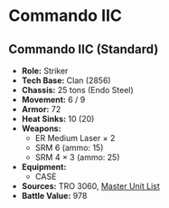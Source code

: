 # Commando IIC
## Commando IIC (Standard)
- **Role:** Striker
- **Tech Base:** Clan (2856)
- **Chassis:** 25 tons (Endo Steel)
- **Movement:** 6 / 9
- **Armor:** 72
- **Heat Sinks:** 10 (20)
- **Weapons:**
  - ER Medium Laser × 2
  - SRM 6 (ammo: 15)
  - SRM 4 × 3 (ammo: 25)
- **Equipment:**
  - CASE
- **Sources:** TRO 3060, [Master Unit List](http://masterunitlist.info/Unit/Details/678/commando-iic-standard)
- **Battle Value:** 978

